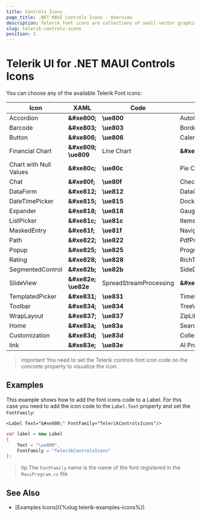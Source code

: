 ```yaml
---
title: Controls Icons
page_title: .NET MAUI Controls Icons - Overview
description: Telerik font icons are collections of small vector graphics used across the components in the Telerik UI for .NET MAUI suite.
slug: telerik-controls-icons
position: 2
---
```


<link rel="stylesheet" href="style-controls.css" />

# Telerik UI for .NET MAUI Controls Icons

You can choose any of the available Telerik Font icons: 

| Icon | XAML | Code | Icon | XAML | Code | Icon | XAML | Code | 
|--------------------| --- | ----------------|------------|---------------------|-------------------|----------------| --- | --- |
| <span class="icon-rad-accordion"></span> Accordion | __\&#xe800;__ | __\ue800__ | <span class="icon-rad-autocomplete"></span> AutoComplete | __\&#xe801;__ | __\ue801__ | <span class="icon-rad-badgeview"></span> BadgeView | __\&#xe802;__ | __\ue802__ |
| <span class="icon-rad-barcode"></span> Barcode | __\&#xe803;__ | __\ue803__ | <span class="icon-rad-border"></span> Border | __\&#xe804;__ | __\ue804__ | <span class="icon-rad-busyindicator"></span> BusyIndicator | __\&#xe805;__ | __\ue805__ |
| <span class="icon-rad-button"></span> Button | __\&#xe806;__ | __\ue806__ | <span class="icon-rad-calendar"></span> Calendar | __\&#xe807;__ | __\ue807__ | <span class="icon-rad-chartbar"></span> Bar Chart | __\&#xe808;__ | __\ue808__ |
| <span class="icon-rad-chartfinancial"></span> Financial Chart | __\&#xe809;__ __\ue809__  | <span class="icon-rad-chartline"></span> Line Chart | __\&#xe80b;__ | __\ue80b__ | <span class="icon-rad-chartfinancialindicator"></span> FinancialIndicator Chart | __\&#xe80a;__ | __\ue80a__ |
| <span class="icon-rad-chartnullvalues"></span> Chart with Null Values | __\&#xe80c;__ | __\ue80c__ | <span class="icon-rad-chartpie"></span> Pie Chart | __\&#xe80d;__ | __\ue80d__ | <span class="icon-rad-chartscatter"></span> Scatter Chart | __\&#xe80e;__ | __\ue80e__ |
| <span class="icon-rad-chat"></span> Chat | __\&#xe80f;__ | __\ue80f__ | <span class="icon-rad-checkbox"></span> CheckBox | __\&#xe810;__ | __\ue810__ | <span class="icon-rad-combobox"></span> ComboBox | __\&#xe811;__ | __\ue811__ |
| <span class="icon-rad-dataform"></span> DataForm | __\&#xe812;__ | __\ue812__ | <span class="icon-rad-datagrid"></span> DataGrid | __\&#xe813;__ | __\ue813__ | <span class="icon-rad-datepicker"></span> DatePicker | __\&#xe814;__ | __\ue814__ |
| <span class="icon-rad-datetimepicker"></span> DateTimePicker | __\&#xe815;__ | __\ue815__ | <span class="icon-rad-docklayout"></span> DockLayout | __\&#xe816;__ | __\ue816__ | <span class="icon-rad-entry"></span> Entry | __\&#xe817;__ | __\ue817__ |
| <span class="icon-rad-expander"></span> Expander | __\&#xe818;__ | __\ue818__ | <span class="icon-rad-gauge"></span> Gauge | __\&#xe819;__ | __\ue819__ | <span class="icon-rad-imageeditor"></span> ImageEditor | __\&#xe81a;__ | __\ue81a__ |
| <span class="icon-rad-listpicker"></span> ListPicker | __\&#xe81c;__ | __\ue81c__ | <span class="icon-rad-itemscontrol"></span> ItemsControl | __\&#xe81d;__ | __\ue81b__ | <span class="icon-rad-map"></span> Map | __\&#xe81e;__ | __\ue81e__ |
| <span class="icon-rad-maskedentry"></span> MaskedEntry | __\&#xe81f;__ | __\ue81f__ | <span class="icon-rad-navigationview"></span> NavigationView | __\&#xe820;__ | __\ue820__ | <span class="icon-rad-numericinput"></span> NumericInput | __\&#xe821;__ | __\ue821__ |
| <span class="icon-rad-path"></span> Path | __\&#xe822;__ | __\ue822__ | <span class="icon-rad-pdfprocessing"></span> PdfProcessing | __\&#xe823;__ | __\ue823__ | <span class="icon-rad-pdfviewer"></span> PdfViewer | __\&#xe824;__ | __\ue824__ |
| <span class="icon-rad-popup"></span> Popup | __\&#xe825;__ | __\ue825__ | <span class="icon-rad-progressbar"></span> ProgressBar | __\&#xe826;__ | __\ue826__ | <span class="icon-rad-rangeslider"></span> RangeSlider | __\&#xe827;__ | __\ue827__ |
| <span class="icon-rad-rating"></span> Rating | __\&#xe828;__ | __\ue828__ | <span class="icon-rad-richtexteditor"></span> RichTextEditor | __\&#xe829;__ | __\ue829__ | <span class="icon-rad-scheduler"></span> Scheduler | __\&#xe82a;__ | __\ue82a__ |
| <span class="icon-rad-segmentedcontrol"></span> SegmentedControl | __\&#xe82b;__ | __\ue82b__ | <span class="icon-rad-sidedrawer"></span> SideDrawer | __\&#xe82c;__ | __\ue82c__ | <span class="icon-rad-signaturepad"></span> SignaturePad | __\&#xe82d;__ | __\ue82d__ |
| <span class="icon-rad-slideview"></span> SlideView | __\&#xe82e;__ __\ue82e__ | <span class="icon-rad-spreadstreamprocessing"></span> SpreadStreamProcessing | __\&#xe82f;__ | __\ue82f__ | <span class="icon-rad-tabview"></span> TabView | __\&#xe830;__ | __\ue830__ |
| <span class="icon-rad-templatedpicker"></span> TemplatedPicker | __\&#xe831;__ | __\ue831__  | <span class="icon-rad-timepicker"></span> TimePicker | __\&#xe832;__ | __\ue832__ | <span class="icon-rad-timespanpicker"></span> TimeSpanPicker | __\&#xe833;__ | __\ue833__ |
| <span class="icon-rad-toolbar"></span> Toolbar | __\&#xe834;__ | __\ue834__ | <span class="icon-rad-treeview"></span> TreeView | __\&#xe835;__ | __\ue835__ | <span class="icon-rad-wordsprocessing"></span> WordsProcessing | __\&#xe836;__ | __\ue836__ |
| <span class="icon-rad-wraplayout"></span> WrapLayout | __\&#xe837;__ | __\ue837__ | <span class="icon-rad-ziplibrary"></span> ZipLibrary | __\&#xe838;__ | __\ue838__ | <span class="icon-telerikexample-hamburgermenu"></span> Hamburger Menu | __\&#xe839;__ | __\ue839__ |
| <span class="icon-telerikexample-home"></span> Home | __\&#xe83a;__ | __\ue83a__ | <span class="icon-telerikexample-search"></span> Search | __\&#xe83b;__ | __\ue83b__ | <span class="icon-telerikexample-configuration"></span> Configuration | __\&#xe83c;__ | __\ue83c__ |
| <span class="icon-telerikexample-customization"></span> Customization | __\&#xe83d;__ | __\ue83d__ | <span class="icon-rad-collectionview"></span> CollectionView | __\&#xe83f;__ | __\ue83f__ | <span class="icon-rad-chartarea"></span> Area Chart | __\&#xe840;__ | __\ue840__ |
| <span class="icon-rad-slider"></span> link | __\&#xe83e;__ | __\ue83e__ | <span class="icon-rad-aiprompt"></span> AI Prompt | __\&#xe841;__ | __\ue841__ | <span class="icon-rad-listview"></span> ListView | __\&#xe81d;__ | __\ue81d__ |


>important You need to set the Telerik controls font icon code on the concrete property to visualize the icon. 

## Examples

This example shows how to add the font icons code to a Label. For this case you need to add the icon code to the `Label.Text` property and set the `FontFamily`:

```XAML
<Label Text="&#xe800;" FontFamily="TelerikControlsIcons"/>
```
```C#
var label = new Label
{
    Text = "\ue800",
    FontFamily = "TelerikControlsIcons"
};
```

>tip The `FontFamily` name is the name of the font registered in the `MauiProgram.cs` file

## See Also

- [Examples Icons]({%slug telerik-examples-icons%})
